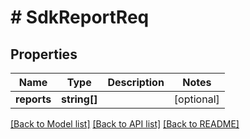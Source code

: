 # # SdkReportReq

## Properties

Name | Type | Description | Notes
------------ | ------------- | ------------- | -------------
**reports** | **string[]** |  | [optional] 

[[Back to Model list]](../../README.md#documentation-for-models) [[Back to API list]](../../README.md#documentation-for-api-endpoints) [[Back to README]](../../README.md)


